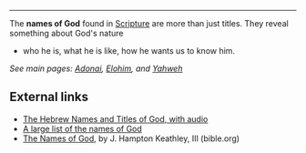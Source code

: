 

* * * * *

The **names of God** found in [Scripture](Scripture "Scripture")
are more than just titles. They reveal something about God's nature
- who he is, what he is like, how he wants us to know him.

*See main pages: [Adonai](Adonai "Adonai"), [Elohim](Elohim "Elohim"), and [Yahweh](Yahweh "Yahweh")*
## External links

-   [The Hebrew Names and Titles of God, with audio](http://www.hebrew4christians.com/Names_of_G-d/names_of_g-d.html)
-   [A large list of the names of God](http://www.ldolphin.org/Names.html)
-   [The Names of God](http://www.bible.org/page.asp?page_id=220),
    by J. Hampton Keathley, III (bible.org)




